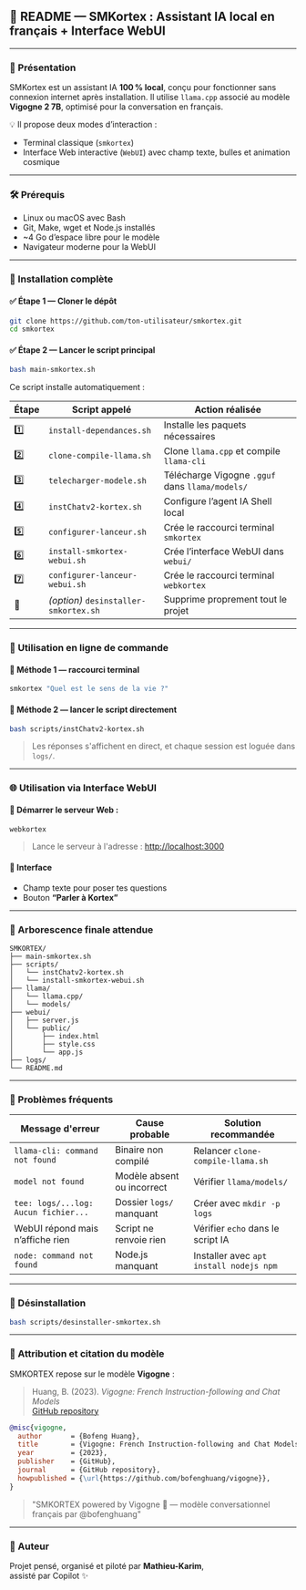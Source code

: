 ## 📘 README — SMKortex : Assistant IA local en français + Interface WebUI

---

### 🤖 Présentation

SMKortex est un assistant IA **100 % local**, conçu pour fonctionner sans connexion internet après installation. Il utilise `llama.cpp` associé au modèle **Vigogne 2 7B**, optimisé pour la conversation en français.

💡 Il propose deux modes d’interaction :
- Terminal classique (`smkortex`)
- Interface Web interactive (`WebUI`) avec champ texte, bulles et animation cosmique

---

### 🛠️ Prérequis

- Linux ou macOS avec Bash
- Git, Make, wget et Node.js installés
- ~4 Go d’espace libre pour le modèle
- Navigateur moderne pour la WebUI

---

### 🚀 Installation complète

#### ✅ Étape 1 — Cloner le dépôt

```bash
git clone https://github.com/ton-utilisateur/smkortex.git
cd smkortex
```

#### ✅ Étape 2 — Lancer le script principal

```bash
bash main-smkortex.sh
```

Ce script installe automatiquement :

| Étape | Script appelé                         | Action réalisée                                          |
|-------|----------------------------------------|----------------------------------------------------------|
| 1️⃣   | `install-dependances.sh`               | Installe les paquets nécessaires                         |
| 2️⃣   | `clone-compile-llama.sh`               | Clone `llama.cpp` et compile `llama-cli`                |
| 3️⃣   | `telecharger-modele.sh`                | Télécharge Vigogne `.gguf` dans `llama/models/`         |
| 4️⃣   | `instChatv2-kortex.sh`                 | Configure l’agent IA Shell local                        |
| 5️⃣   | `configurer-lanceur.sh`                | Crée le raccourci terminal `smkortex`                   |
| 6️⃣   | `install-smkortex-webui.sh`            | Crée l’interface WebUI dans `webui/`                    |
| 7️⃣   | `configurer-lanceur-webui.sh`          | Crée le raccourci terminal `webkortex`                  |
| 🧹   | *(option)* `desinstaller-smkortex.sh`   | Supprime proprement tout le projet                     |

---

### 💬 Utilisation en ligne de commande

#### 🔹 Méthode 1 — raccourci terminal

```bash
smkortex "Quel est le sens de la vie ?"
```

#### 🔹 Méthode 2 — lancer le script directement

```bash
bash scripts/instChatv2-kortex.sh
```

> Les réponses s'affichent en direct, et chaque session est loguée dans `logs/`.

---

### 🌐 Utilisation via Interface WebUI

#### 🔹 Démarrer le serveur Web :

```bash
webkortex
```

> Lance le serveur à l'adresse : [http://localhost:3000](http://localhost:3000)

#### 🔹 Interface 

- Champ texte pour poser tes questions
- Bouton **“Parler à Kortex”**

---

### 🧱 Arborescence finale attendue

```
SMKORTEX/
├── main-smkortex.sh
├── scripts/
│   └── instChatv2-kortex.sh
│   └── install-smkortex-webui.sh
├── llama/
│   └── llama.cpp/
│   └── models/
├── webui/
│   ├── server.js
│   └── public/
│       ├── index.html
│       ├── style.css
│       └── app.js
├── logs/
└── README.md
```

---

### 🧠 Problèmes fréquents

| Message d'erreur                          | Cause probable                      | Solution recommandée              |
|------------------------------------------|-------------------------------------|-----------------------------------|
| `llama-cli: command not found`           | Binaire non compilé                 | Relancer `clone-compile-llama.sh` |
| `model not found`                        | Modèle absent ou incorrect          | Vérifier `llama/models/`          |
| `tee: logs/...log: Aucun fichier...`     | Dossier `logs/` manquant            | Créer avec `mkdir -p logs`        |
| WebUI répond mais n’affiche rien         | Script ne renvoie rien              | Vérifier `echo` dans le script IA |
| `node: command not found`                | Node.js manquant                    | Installer avec `apt install nodejs npm` |

---

### 🧹 Désinstallation

```bash
bash scripts/desinstaller-smkortex.sh
```

---

### 🧠 Attribution et citation du modèle

SMKORTEX repose sur le modèle **Vigogne** :

> Huang, B. (2023). *Vigogne: French Instruction-following and Chat Models*  
> [GitHub repository](https://github.com/bofenghuang/vigogne)

```bibtex
@misc{vigogne,
  author       = {Bofeng Huang},
  title        = {Vigogne: French Instruction-following and Chat Models},
  year         = {2023},
  publisher    = {GitHub},
  journal      = {GitHub repository},
  howpublished = {\url{https://github.com/bofenghuang/vigogne}},
}
```
> "SMKORTEX powered by Vigogne 🧠 — modèle conversationnel français par @bofenghuang"

---

### 💚 Auteur

Projet pensé, organisé et piloté par **Mathieu-Karim**,  
assisté par Copilot ✨  

